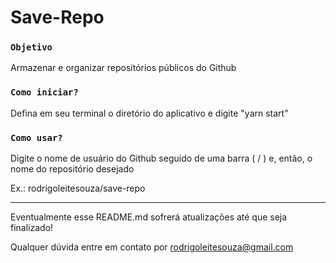 # Save-Repo

### `Objetivo`

Armazenar e organizar repositórios públicos do Github

### `Como iniciar?`

Defina em seu terminal o diretório do aplicativo e digite "yarn start"

### `Como usar?`

Digite o nome de usuário do Github seguido de uma barra ( / ) e, então, o nome do repositório desejado

Ex.: rodrigoleitesouza/save-repo

------------------------------------------------------------------

Eventualmente esse README.md sofrerá atualizações até que seja finalizado!

Qualquer dúvida entre em contato por <a href="mailto:rodrigoleitesouza@gmail.com?">rodrigoleitesouza@gmail.com</a>
